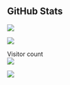 ## GitHub Stats

![](https://github-readme-stats.vercel.app/api?username=zcxw-code&show_icons=true&theme=radical)

![](https://github-readme-stats.vercel.app/api/top-langs/?username=zcxw-code&layout=compact&theme=radical)

<p align="left"> 
  Visitor count<br>
  <img src="https://profile-counter.glitch.me/zcxw-code/count.svg" />
</p>
<img src=“https://github.com/zcxw-code/zcxw-code/blob/1c3baee30357ad44b484afbff565ce1b5e433f1f/_3fYL8i6Q-n-155t3dn_4jx_gY5XBf64ev2QD4G5tN5nHzpjZtpRGnOCL0chOGpS.gif” width=“300” height=“200” align=“left”>
